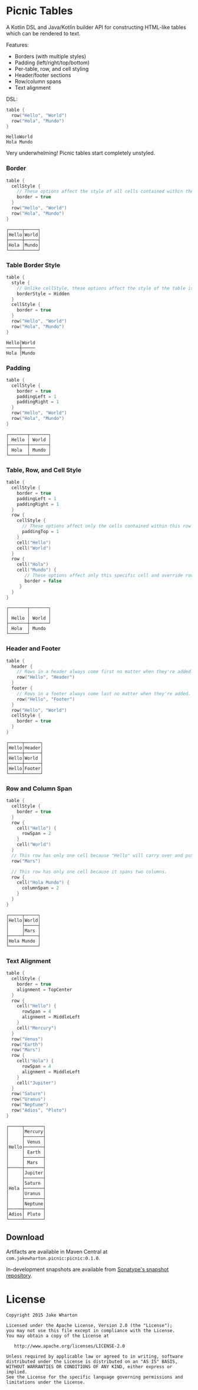 Picnic Tables
=============

A Kotlin DSL and Java/Kotlin builder API for constructing HTML-like tables
which can be rendered to text.

Features:

 * Borders (with multiple styles)
 * Padding (left/right/top/bottom)
 * Per-table, row, and cell styling
 * Header/footer sections
 * Row/column spans
 * Text alignment

DSL:

```kotlin
table {
  row("Hello", "World")
  row("Hola", "Mundo")
}
```
```
HelloWorld
Hola Mundo
```

Very underwhelming! Picnic tables start completely unstyled.

### Border

```kotlin
table {
  cellStyle {
    // These options affect the style of all cells contained within the table.
    border = true
  }
  row("Hello", "World")
  row("Hola", "Mundo")
}
```
```
┌─────┬─────┐
│Hello│World│
├─────┼─────┤
│Hola │Mundo│
└─────┴─────┘
```

### Table Border Style

```kotlin
table {
  style {
    // Unlike cellStyle, these options affect the style of the table itself.
    borderStyle = Hidden
  }
  cellStyle {
    border = true
  }
  row("Hello", "World")
  row("Hola", "Mundo")
}
```
```
Hello│World
─────┼─────
Hola │Mundo
```

### Padding

```kotlin
table {
  cellStyle {
    border = true
    paddingLeft = 1
    paddingRight = 1
  }
  row("Hello", "World")
  row("Hola", "Mundo")
}
```
```
┌───────┬───────┐
│ Hello │ World │
├───────┼───────┤
│ Hola  │ Mundo │
└───────┴───────┘
```

### Table, Row, and Cell Style

```kotlin
table {
  cellStyle {
    border = true
    paddingLeft = 1
    paddingRight = 1
  }
  row {
    cellStyle {
      // These options affect only the cells contained within this row and override table options.
      paddingTop = 1
    }
    cell("Hello")
    cell("World")
  }
  row {
    cell("Hola")
    cell("Mundo") {
       // These options affect only this specific cell and override row and table options.
       border = false
     }
  }
}
```
```
┌───────┬───────┐
│       │       │
│ Hello │ World │
├───────┼───────┘
│ Hola  │ Mundo  
└───────┘        
```

### Header and Footer

```kotlin
table {
  header {
    // Rows in a header always come first no matter when they're added.
    row("Hello", "Header")
  }
  footer {
    // Rows in a footer always come last no matter when they're added.
    row("Hello", "Footer")
  }
  row("Hello", "World")
  cellStyle {
    border = true
  }
}
```
```
┌─────┬──────┐
│Hello│Header│
├─────┼──────┤
│Hello│World │
├─────┼──────┤
│Hello│Footer│
└─────┴──────┘
```

### Row and Column Span

```kotlin
table {
  cellStyle {
    border = true
  }
  row {
    cell("Hello") {
      rowSpan = 2
    }
    cell("World")
  }
  // This row has only one cell because "Hello" will carry over and push it to the right.
  row("Mars")

  // This row has only one cell because it spans two columns.
  row {
    cell("Hola Mundo") {
      columnSpan = 2
    }
  }
}
```
```
┌─────┬─────┐
│Hello│World│
│     ├─────┤
│     │Mars │
├─────┴─────┤
│Hola Mundo │
└───────────┘
```

### Text Alignment

```kotlin
table {
  cellStyle {
    border = true
    alignment = TopCenter
  }
  row {
    cell("Hello") {
      rowSpan = 4
      alignment = MiddleLeft
    }
    cell("Mercury")
  }
  row("Venus")
  row("Earth")
  row("Mars")
  row {
    cell("Hola") {
      rowSpan = 4
      alignment = MiddleLeft
    }
    cell("Jupiter")
  }
  row("Saturn")
  row("Uranus")
  row("Neptune")
  row("Adios", "Pluto")
}
```
```
┌─────┬───────┐
│     │Mercury│
│     ├───────┤
│     │ Venus │
│Hello├───────┤
│     │ Earth │
│     ├───────┤
│     │ Mars  │
├─────┼───────┤
│     │Jupiter│
│     ├───────┤
│     │Saturn │
│Hola ├───────┤
│     │Uranus │
│     ├───────┤
│     │Neptune│
├─────┼───────┤
│Adios│ Pluto │
└─────┴───────┘
```


Download
--------

Artifacts are available in Maven Central at `com.jakewharton.picnic:picnic:0.1.0`.

In-development snapshots are available from
[Sonatype's snapshot repository](https://oss.sonatype.org/content/repositories/snapshots/).



License
=======

    Copyright 2015 Jake Wharton

    Licensed under the Apache License, Version 2.0 (the "License");
    you may not use this file except in compliance with the License.
    You may obtain a copy of the License at

       http://www.apache.org/licenses/LICENSE-2.0

    Unless required by applicable law or agreed to in writing, software
    distributed under the License is distributed on an "AS IS" BASIS,
    WITHOUT WARRANTIES OR CONDITIONS OF ANY KIND, either express or implied.
    See the License for the specific language governing permissions and
    limitations under the License.
